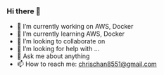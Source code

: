 ### Hi there 👋

- 🔭 I’m currently working on AWS, Docker
- 🌱 I’m currently learning AWS, Docker
- 👯 I’m looking to collaborate on 
- 🤔 I’m looking for help with ...
- 💬 Ask me about anything
- 📫 How to reach me: chrischan8551@gmail.com

